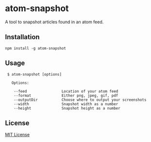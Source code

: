 # atom-snapshot

A tool to snapshot articles found in an atom feed.

## Installation

```
npm install -g atom-snapshot
```

## Usage

```
 $ atom-snapshot [options]

   Options:

    --feed                Location of your atom feed
    --format              Either png, jpeg, gif, pdf
    --outputDir           Choose where to output your screenshots
    --width               Snapshot width as a number
    --height              Snapshot height as a number
```

## License

[MIT License](http://en.wikipedia.org/wiki/MIT_License)
